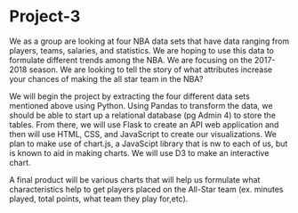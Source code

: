 # Project-3

We as a group are looking at four NBA data sets that have data ranging from players, teams, salaries, and statistics. We are hoping to use this data to formulate different trends among the NBA. We are focusing on the 2017-2018 season. We are looking to tell the story of what attributes increase your chances of making the all star team in the NBA?

We will begin the project by extracting the four different data sets mentioned above using Python. Using Pandas to transform the data, we should be able to start up a relational database (pg Admin 4) to store the tables.  From there, we will use Flask to create an API web application and then will use HTML, CSS, and JavaScript to create our visualizations. We plan to make use of chart.js, a JavaScipt library that is nw to each of us, but is known to aid in making charts.  We will use D3 to make an interactive chart.

A final product will be various charts that will help us formulate what characteristics help to get players placed on the All-Star team (ex. minutes played, total points, what team they play for,etc).
